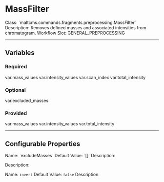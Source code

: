 <h1>MassFilter</h1>
Class: `maltcms.commands.fragments.preprocessing.MassFilter`
Description: Removes defined masses and associated intensities from chromatogram.
Workflow Slot: GENERAL_PREPROCESSING

---

<h2>Variables</h2>
<h3>Required</h3>
	var.mass_values
	var.intensity_values
	var.scan_index
	var.total_intensity

<h3>Optional</h3>
	var.excluded_masses

<h3>Provided</h3>
	var.mass_values
	var.intensity_values
	var.total_intensity


---

<h2>Configurable Properties</h2>
Name: `excludeMasses`
Default Value: `[]`
Description: 


Description: 

Name: `invert`
Default Value: `false`
Description: 



